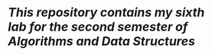 # **_This repository contains my sixth lab for the second semester of Algorithms and Data Structures_**
